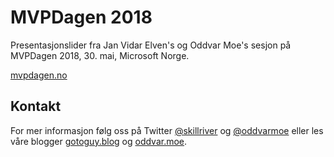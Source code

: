 # MVPDagen 2018
Presentasjonslider fra Jan Vidar Elven's og Oddvar Moe's sesjon på MVPDagen 2018, 30. mai, Microsoft Norge.

[mvpdagen.no](https://mvpdagen.no)

## Kontakt
For mer informasjon følg oss på Twitter [@skillriver](https://twitter.com/skillriver) og [@oddvarmoe](https://twitter.com/oddvarmoe) eller les våre blogger [gotoguy.blog](https://gotoguy.blog) og [oddvar.moe](https://oddvar.moe).